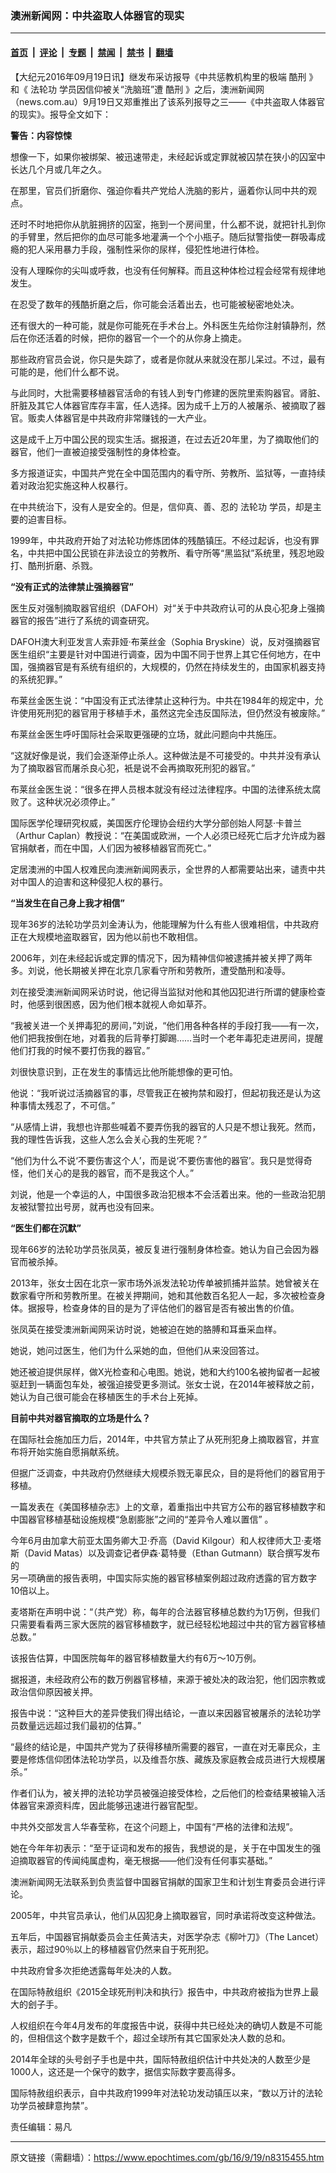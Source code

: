 ### 澳洲新闻网：中共盗取人体器官的现实

---

#### [首页](../../../..?n8315455) &nbsp;|&nbsp; [评论](../../../../../epoch-comment?n8315455) &nbsp;|&nbsp; [专题](../../../../../epoch-special?n8315455) &nbsp;|&nbsp; [禁闻](../../../../../epoch-news?n8315455) &nbsp;|&nbsp; [禁书](../../../../../books?n8315455) &nbsp;|&nbsp; [翻墙](https://github.com/gfw-breaker/nogfw/blob/master/README.md?n8315455)


<div class="post_content" id="artbody" itemprop="articleBody">
 <!-- article content begin -->
 <p>
  【大纪元2016年09月19日讯】继发布采访报导《中共惩教机构里的极端
  <ok href="https://www.epochtimes.com/gb/tag/%E9%85%B7%E5%88%91.html">
   酷刑
  </ok>
  》和《
  <ok href="https://www.epochtimes.com/gb/tag/%E6%B3%95%E8%BD%AE%E5%8A%9F.html">
   法轮功
  </ok>
  学员因信仰被关“洗脑班”遭
  <ok href="https://www.epochtimes.com/gb/tag/%E9%85%B7%E5%88%91.html">
   酷刑
  </ok>
  》之后，澳洲新闻网（news.com.au）9月19日又郑重推出了该系列报导之三——《中共盗取人体器官的现实》。报导全文如下：
 </p>
 <p>
  <strong>
   警告：内容惊悚
  </strong>
 </p>
 <p>
  想像一下，如果你被绑架、被迅速带走，未经起诉或定罪就被囚禁在狭小的囚室中长达几个月或几年之久。
 </p>
 <p>
  在那里，官员们折磨你、强迫你看共产党给人洗脑的影片，逼着你认同中共的观点。
 </p>
 <p>
  还时不时地把你从肮脏拥挤的囚室，拖到一个房间里，什么都不说，就把针扎到你的手臂里，然后把你的血尽可能多地灌满一个个小瓶子。随后狱警指使一群吸毒成瘾的犯人采用暴力手段，强制性采你的尿样，侵犯性地进行体检。
 </p>
 <p>
  没有人理睬你的尖叫或呼救，也没有任何解释。而且这种体检过程会经常有规律地发生。
 </p>
 <p>
  在忍受了数年的残酷折磨之后，你可能会活着出去，也可能被秘密地处决。
 </p>
 <p>
  还有很大的一种可能，就是你可能死在手术台上。外科医生先给你注射镇静剂，然后在你还活着的时候，把你的器官一个一个的从你身上摘走。
 </p>
 <p>
  那些政府官员会说，你只是失踪了，或者是你就从来就没在那儿呆过。不过，最有可能的是，他们什么都不说。
 </p>
 <p>
  与此同时，大批需要移植器官活命的有钱人到专门修建的医院里索购器官。肾脏、肝脏及其它人体器官库存丰富，任人选择。因为成千上万的人被屠杀、被摘取了器官。贩卖人体器官是中共政府非常赚钱的一大产业。
 </p>
 <p>
  这是成千上万中国公民的现实生活。据报道，在过去近20年里，为了摘取他们的器官，他们一直被迫接受强制性的身体检查。
 </p>
 <p>
  多方报道证实，中国共产党在全中国范围内的看守所、劳教所、监狱等，一直持续着对政治犯实施这种人权暴行。
 </p>
 <p>
  在中共统治下，没有人是安全的。但是，信仰真、善、忍的
  <ok href="https://www.epochtimes.com/gb/tag/%E6%B3%95%E8%BD%AE%E5%8A%9F.html">
   法轮功
  </ok>
  学员，却是主要的迫害目标。
 </p>
 <p>
  1999年，中共政府开始了对法轮功修炼团体的残酷镇压。不经过起诉，也没有罪名，中共把中国公民锁在非法设立的劳教所、看守所等“黑监狱”系统里，残忍地殴打、酷刑折磨、杀戮。
 </p>
 <p>
  <strong>
   “没有正式的法律禁止强摘器官”
  </strong>
 </p>
 <p>
  医生反对强制摘取器官组织（DAFOH）对“关于中共政府认可的从良心犯身上强摘器官的报告”进行了系统的调查研究。
 </p>
 <p>
  DAFOH澳大利亚发言人索菲娅‧布莱丝金（Sophia Bryskine）说，反对强摘器官医生组织“主要是针对中国进行调查，因为中国不同于世界上其它任何地方，在中国，强摘器官是有系统有组织的，大规模的，仍然在持续发生的，由国家机器支持的系统犯罪。”
 </p>
 <p>
  布莱丝金医生说：“中国没有正式法律禁止这种行为。中共在1984年的规定中，允许使用死刑犯的器官用于移植手术，虽然这完全违反国际法，但仍然没有被废除。”
 </p>
 <p>
  布莱丝金医生呼吁国际社会采取更强硬的立场，就此问题向中共施压。
 </p>
 <p>
  “这就好像是说，我们会逐渐停止杀人。这种做法是不可接受的。中共并没有承认为了摘取器官而屠杀良心犯，衹是说不会再摘取死刑犯的器官。”
 </p>
 <p>
  布莱丝金医生说：“很多在押人员根本就没有经过法律程序。中国的法律系统太腐败了。这种状况必须停止。”
 </p>
 <p>
  国际医学伦理研究权威，美国医疗伦理协会纽约大学分部创始人阿瑟‧卡普兰（Arthur Caplan）教授说：“在美国或欧洲，一个人必须已经死亡后才允许成为器官捐献者，而在中国，人们因为被移植器官而死亡。”
 </p>
 <p>
  定居澳洲的中国人权难民向澳洲新闻网表示，全世界的人都需要站出来，谴责中共对中国人的迫害和这种侵犯人权的暴行。
 </p>
 <p>
  <strong>
   “当发生在自己身上我才相信”
  </strong>
 </p>
 <p>
  现年36岁的法轮功学员刘金涛认为，他能理解为什么有些人很难相信，中共政府正在大规模地盗取器官，因为他以前也不敢相信。
 </p>
 <p>
  2006年，刘在未经起诉或定罪的情况下，因为精神信仰被逮捕并被关押了两年多。刘说，他长期被关押在北京几家看守所和劳教所，遭受酷刑和凌辱。
 </p>
 <p>
  刘在接受澳洲新闻网采访时说，他记得当监狱对他和其他囚犯进行所谓的健康检查时，他感到很困惑，因为他们根本就视人命如草芥。
 </p>
 <p>
  “我被关进一个关押毒犯的房间，”刘说，“他们用各种各样的手段打我——有一次，他们把我按倒在地，对着我的后背拳打脚踢……当时一个老年毒犯走进房间，提醒他们打我的时候不要打伤我的器官。”
 </p>
 <p>
  刘很快意识到，正在发生的事情远比他所能想像的更可怕。
 </p>
 <p>
  他说：“我听说过活摘器官的事，尽管我正在被拘禁和殴打，但起初我还是认为这种事情太残忍了，不可信。”
 </p>
 <p>
  “从感情上讲，我想也许那些喊着不要弄伤我的器官的人只是不想让我死。然而，我的理性告诉我，这些人怎么会关心我的生死呢？”
 </p>
 <p>
  “他们为什么不说‘不要伤害这个人’，而是说‘不要伤害他的器官’。我只是觉得奇怪，他们关心的是我的器官，而不是我这个人。”
 </p>
 <p>
  刘说，他是一个幸运的人，中国很多政治犯根本不会活着出来。他的一些政治犯朋友被狱警拉出号房，就再也没有回来。
 </p>
 <p>
  <strong>
   “医生们都在沉默”
  </strong>
 </p>
 <p>
  现年66岁的法轮功学员张凤英，被反复进行强制身体检查。她认为自己会因为器官而被杀掉。
 </p>
 <p>
  2013年，张女士因在北京一家市场外派发法轮功传单被抓捕并监禁。她曾被关在数家看守所和劳教所里。在被关押期间，她和其他数百名犯人一起，多次被检查身体。据报导，检查身体的目的是为了评估他们的器官是否有被出售的价值。
 </p>
 <p>
  张凤英在接受澳洲新闻网采访时说，她被迫在她的胳膊和耳垂采血样。
 </p>
 <p>
  她说，她问过医生，他们为什么采她的血，但他们从来没回答过。
 </p>
 <p>
  她还被迫提供尿样，做X光检查和心电图。她说，她和大约100名被拘留者一起被驱赶到一辆面包车处，被强迫接受更多测试。张女士说，在2014年被释放之前，她认为自己很可能会在移植医生的手术台上死掉。
 </p>
 <p>
  <strong>
   目前中共对器官摘取的立场是什么？
  </strong>
 </p>
 <p>
  在国际社会施加压力后，2014年，中共官方禁止了从死刑犯身上摘取器官，并宣布将开始实施自愿捐献系统。
 </p>
 <p>
  但据广泛调查，中共政府仍然继续大规模杀戮无辜民众，目的是将他们的器官用于移植。
 </p>
 <p>
  一篇发表在《美国移植杂志》上的文章，着重指出中共官方公布的器官移植数字和中国器官移植基础设施规模“急剧膨胀”之间的“差异令人难以置信” 。
 </p>
 <p>
  今年6月由加拿大前亚太国务卿大卫‧乔高（David Kilgour）和人权律师大卫‧麦塔斯（David Matas）以及调查记者伊森‧葛特曼（Ethan Gutmann）联合撰写发布的
  <br/>
  另一项确凿的报告表明，中国实际实施的器官移植案例超过政府透露的官方数字10倍以上。
 </p>
 <p>
  麦塔斯在声明中说：“（共产党）称，每年的合法器官移植总数约为1万例，但我们只需要看看两三家大医院的器官移植数字，就已经轻松地超过中共的官方器官移植总数。”
 </p>
 <p>
  该报告估算，中国医院每年的器官移植数量大约有6万～10万例。
 </p>
 <p>
  据报道，未经政府公布的数万例器官移植，来源于被处决的政治犯，他们因宗教或政治信仰原因被关押。
 </p>
 <p>
  报告中说：“这种巨大的差异使我们得出结论，一直以来因器官被屠杀的法轮功学员数量远远超过我们最初的估算。”
 </p>
 <p>
  “最终的结论是，中国共产党为了获得移植所需要的器官，一直在对无辜民众，主要是修炼信仰团体法轮功学员，以及维吾尔族、藏族及家庭教会成员进行大规模屠杀。”
 </p>
 <p>
  作者们认为，被关押的法轮功学员被强迫接受体检，之后他们的检查结果被输入活体器官来源资料库，因此能够迅速进行器官配型。
 </p>
 <p>
  中共外交部发言人华春莹称，在这个问题上，中国有“严格的法律和法规”。
 </p>
 <p>
  她在今年年初表示：“至于证词和发布的报告，我想说的是，关于在中国发生的强迫摘取器官的传闻纯属虚构，毫无根据——他们没有任何事实基础。”
 </p>
 <p>
  澳洲新闻网无法联系到负责监督中国器官捐献的国家卫生和计划生育委员会进行评论。
 </p>
 <p>
  2005年，中共官员承认，他们从囚犯身上摘取器官，同时承诺将改变这种做法。
 </p>
 <p>
  五年后，中国器官捐献委员会主任黄洁夫，对医学杂志《柳叶刀》（The Lancet）表示，超过90％以上的移植器官仍然来自于死刑犯。
 </p>
 <p>
  中共政府曾多次拒绝透露每年处决的人数。
 </p>
 <p>
  在国际特赦组织《2015全球死刑判决和执行》报告中，中共政府被指为世界上最大的刽子手。
 </p>
 <p>
  人权组织在今年4月发布的年度报告中说，获得中共已经处决的确切人数是不可能的，但相信这个数字是数千个，超过全球所有其它国家处决人数的总和。
 </p>
 <p>
  2014年全球的头号刽子手也是中共，国际特赦组织估计中共处决的人数至少是1000人，这还是一个保守的数字，据信实际数字要高得多。
 </p>
 <p>
  国际特赦组织表示，自中共政府1999年对法轮功发动镇压以来，“数以万计的法轮功学员被肆意拘禁”。
 </p>
 <p>
  责任编辑：易凡
 </p>
 <!-- article content end -->
 <div id="below_article_ad">
 </div>
</div>


---

原文链接（需翻墙）：https://www.epochtimes.com/gb/16/9/19/n8315455.htm